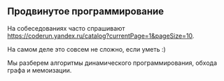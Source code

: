 ## Продвинутое программирование

На собеседованиях часто спрашивают 
https://coderun.yandex.ru/catalog?currentPage=1&pageSize=10.

На самом деле это совсем не сложно, если уметь :)



Мы разберем алгоритмы динамического программирования,  обхода графа и мемоизации.


